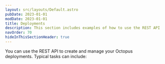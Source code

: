 ```yaml
---
layout: src/layouts/Default.astro
pubDate: 2023-01-01
modDate: 2023-01-01
title: Deployments
description: This section includes examples of how to use the REST API to create and manage deployments in Octopus.
navOrder: 70
hideInThisSectionHeader: true
---
```


You can use the REST API to create and manage your Octopus deployments. Typical tasks can include: